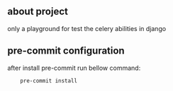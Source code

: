 ## about project

only a playground for test the celery abilities in django

## pre-commit configuration
after install pre-commit run bellow command:

```shell
    pre-commit install
```
